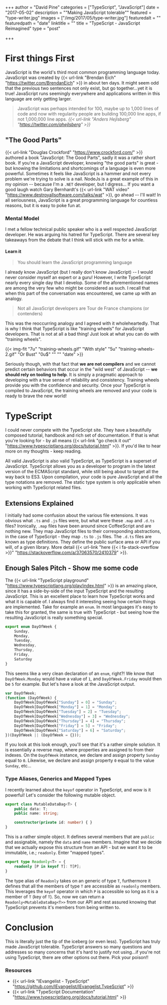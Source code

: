 +++
author = "David Pine"
categories = ["TypeScript", "JavaScript"]
date = "2017-05-02"
description = "\"Making JavaScript tolerable\""
featured = "type-writer.jpg"
images = ["/img/2017/05/type-writer.jpg"]
featuredalt = ""
featuredpath = "date"
linktitle = ""
title = "TypeScript - JavaScript Reimagined"
type = "post"

+++

# First things First

JavaScript is the world's third most common programming language today. JavaScript was created by {{< url-link "Brendan Eich" "https://twitter.com/BrendanEich" >}} in about ten days. It might seem odd that the
previous two sentences not only exist, but go together...yet it is true! JavaScript runs seemingly everywhere and applications written in this
language are only getting larger.

> JavaScript was perhaps intended for 100, maybe up to 1,000 lines of code and now with regularity people are building 100,000 line apps, if not 1,000,000 line apps.
> <cite>{{< url-link "Anders Hejlsberg" "https://twitter.com/ahejlsberg" >}}</cite>

## "The Good Parts"

{{< url-link "Douglas Crockford" "https://www.crockford.com/" >}} authored a book "JavaScript: The Good Parts", sadly it was a rather short book. If you're a JavaScript developer, knowing "the good parts"
is great - but knowing the limitations and shortcomings of a language is even more powerful. Sometimes it feels like JavaScript is a hammer and not every
problem we're trying to solve is a nail. NodeJs is a great example of this in my opinion -- because I'm a `.NET` developer, but I digress... If you want a good laugh watch
Gary Bernhardt's {{< url-link "WAT video" "https://www.destroyallsoftware.com/talks/wat" >}}, go ahead -- I'll wait! In all seriousness, JavaScript
is a great programming language for countless reasons, but it is easy to poke fun at.

### Mental Model

I met a fellow technical public speaker who is a well respected JavaScript developer. He was arguing his hatred for TypeScript. There are several key takeaways
from the debate that I think will stick with me for a while.

#### Learn it

> You should learn the JavaScript programming language

I already know JavaScript (but I really don't know JavaScript) -- I would never consider myself an expert or a guru! However, I write TypeScript nearly
every single day that I develop. Some of the aforementioned names are among the very few who might be considered as such. I recall that when this part
of the conversation was encountered, we came up with an analogy.

> Not all JavaScript developers are Tour de France champions (or contenders)

This was the reoccurring analogy and I agreed with it wholeheartedly. That is why I think that TypeScript is like "training wheels" for JavaScript developers.
That is not at all a bad thing! Just look at what you can do with "training wheels".

{{< img-fit
    "7u" "training-wheels.gif" "With style"
    "5u" "training-wheels-2.gif" "Or Bust"
    "0u$" "" ""
    "date" >}}

Seriously though, with that fact that __we are not compilers__ and we cannot predict certain behaviors that occur in the "wild west" of JavaScript -- __we should
rely on tooling to help__. It is simply a pragmatic approach to developing with a true sense of reliability and consistency. Training wheels provide you with the
confidence and security. Once your TypeScript is compiled to JavaScript, the training wheels are removed and your code is ready to brave the new world!

# TypeScript

I could never compete with the TypeScript site. They have a beautifully composed tutorial, handbook and rich set of documentation. If that is what
you're looking for - by all means {{< url-link "go check it out" "https://www.typescriptlang.org/docs/tutorial.html" >}}. If you'd like to hear more
on my thoughts - keep reading.

All valid JavaScript is also valid TypeScript, as TypeScript is a superset of JavaScript. TypeScript allows you as a developer to program in the
latest version of the ECMAScript standard, while still being about to target all the way back to ES3. Upon compilation, your code is pure JavaScript
and all the type notations are removed. The static type system is only applicable when working with TypeScript related files.

## Extensions Explained

I initially had some confusion about the various file extensions. It was obvious what `.ts` and `.js` files were, but what were these `.map` and `.d.ts` files?
Ironically, `.map` files have been around since CoffeeScript and are nothing new. They map JavaScript files to their corresponding abstractions, in the case of
TypeScript - they map `.ts` to `.js` files. The `.d.ts` files are known as type definitions. They define the public surface area or API if you will, of a given
library. More detail {{< url-link "here {{< i fa-stack-overflow >}}" "https://stackoverflow.com/a/37063570/2410379" >}}.

## Enough Sales Pitch - Show me some code

The {{< url-link "TypeScript playground" "https://www.typescriptlang.org/play/index.html" >}} is an amazing place, since it has a side-by-side of the input TypeScript and the resulting JavaScript.
This is an excellent place to learn how TypeScript works and what it is capable of. I always find it interesting seeing how certain
things are implemented. Take for example an `enum`. In most languages it's easy to take this for granted, the same is true with
TypeScript - but seeing how the resulting JavaScript is really something special.

```typescript
export enum DayOfWeek {
    Sunday,
    Monday,
    Tuesday,
    Wednesday,
    Thursday,
    Friday,
    Saturday
}
```

This seems like a very clean declaration of an `enum`, right?! We know that `DayOfWeek.Monday` would have a value of `1`, and
`DayOfWeek.Friday` would then be `5` for example. But let's have a look at the JavaScript output.

```javascript
var DayOfWeek;
(function (DayOfWeek) {
    DayOfWeek[DayOfWeek["Sunday"] = 0] = "Sunday";
    DayOfWeek[DayOfWeek["Monday"] = 1] = "Monday";
    DayOfWeek[DayOfWeek["Tuesday"] = 2] = "Tuesday";
    DayOfWeek[DayOfWeek["Wednesday"] = 3] = "Wednesday";
    DayOfWeek[DayOfWeek["Thursday"] = 4] = "Thursday";
    DayOfWeek[DayOfWeek["Friday"] = 5] = "Friday";
    DayOfWeek[DayOfWeek["Saturday"] = 6] = "Saturday";
})(DayOfWeek || (DayOfWeek = {}));
```

If you look at this look enough, you'll see that it's a rather simple solution. It is essentially a reverse map, where properties
are assigned to from their indexes. On the `DayOfWeek` instance, we declare and assign property `Sunday` equal to `0`. Likewise,
we declare and assign property `0` equal to the value `Sunday`, etc...

### Type Aliases, Generics and  Mapped Types

I recently learned about the `keyof` operator in TypeScript, and wow is it powerful! Let's consider the following mutable object.

```typescript
export class MutableDataBag<T> {
    public data: T;
    public name: string;

    constructor(private id: number) { }
}
```

This is a rather simple object. It defines several members that are `public` and assignable, namely the `data` and `name` members.
Imagine that we decide that we actually expose this structure from an API - but we want it to be immutable, i.e.; `readonly`. Enter
"mapped types".

```typescript
export type Readonly<T> = {
    readonly [P in keyof T]: T[P];
}
```

The type alias of `Readonly` takes on an generic of type `T`, furthermore it defines that all the members of type `T` are accessible
as `readonly` members. This leverages the `keyof` operator in which `P` is accessible so long as it is a member of `T` (key of `T`).
So, now we can return a `Readonly<MutableDataBag<T>>` from our API and rest assured knowing that TypeScript prevents it's members from
being written to.

# Conclusion

This is literally just the tip of the iceberg (or even less). TypeScript has truly made JavaScript tolerable.
TypeScript answers so many questions and addresses so many concerns that it's hard to justify not using...if you're not using
TypeScript, there are other options out there. Pick your poison!!

### Resources

- {{< url-link "IEvangelist - TypeScript" "https://github.com/IEvangelist/IEvangelist.TypeScript" >}}
- {{< url-link "TypeScript Documentation" "https://www.typescriptlang.org/docs/tutorial.html" >}}
